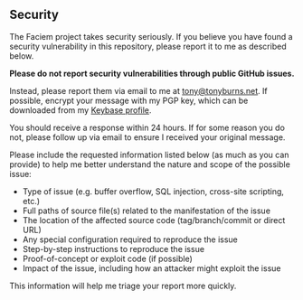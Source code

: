 ## Security

The Faciem project takes security seriously. If you believe you have found a security vulnerability in this repository, please report it to me as described below.

**Please do not report security vulnerabilities through public GitHub issues.**

Instead, please report them via email to me at [tony@tonyburns.net](mailto:tony@tonyburns.net). If possible, encrypt your message with my PGP key, which can be downloaded from my [Keybase profile](https://keybase.io/craftyphotons).

You should receive a response within 24 hours. If for some reason you do not, please follow up via email to ensure I received your original message.

Please include the requested information listed below (as much as you can provide) to help me better understand the nature and scope of the possible issue:

  * Type of issue (e.g. buffer overflow, SQL injection, cross-site scripting, etc.)
  * Full paths of source file(s) related to the manifestation of the issue
  * The location of the affected source code (tag/branch/commit or direct URL)
  * Any special configuration required to reproduce the issue
  * Step-by-step instructions to reproduce the issue
  * Proof-of-concept or exploit code (if possible)
  * Impact of the issue, including how an attacker might exploit the issue

This information will help me triage your report more quickly.
